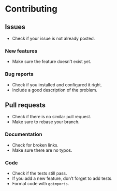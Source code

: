 # Contributing

## Issues

- Check if your issue is not already posted.

### New features

- Make sure the feature doesn't exist yet.

### Bug reports

- Check if you installed and configured it right.
- Include a good description of the problem.

## Pull requests

- Check if there is no similar pull request.
- Make sure to rebase your branch.

### Documentation

- Check for broken links.
- Make sure there are no typos.

### Code

- Check if the tests still pass.
- If you add a new feature, don't forget to add tests.
- Format code with `goimports`.
